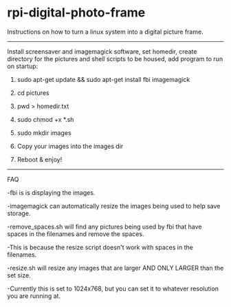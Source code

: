rpi-digital-photo-frame
=======================

Instructions on how to turn a linux system into a digital picture frame.


***************************************************
Install screensaver and imagemagick software, set homedir, create directory for the pictures and shell scripts to be housed, add program to run on startup:


1. sudo apt-get update && sudo apt-get install fbi imagemagick

2. cd pictures

3. pwd > homedir.txt

4. sudo chmod +x *.sh

5. sudo mkdir images

6. Copy your images into the images dir

7. Reboot & enjoy!



***************************************************
FAQ

-fbi is is displaying the images.

-imagemagick can automatically resize the images being used to help save storage.

-remove_spaces.sh will find any pictures being used by fbi that have spaces in the filenames and remove the spaces.

-This is because the resize script doesn't work with spaces in the filenames.

-resize.sh will resize any images that are larger AND ONLY LARGER than the set size.

-Currently this is set to 1024x768, but you can set it to whatever resolution you are running at.
